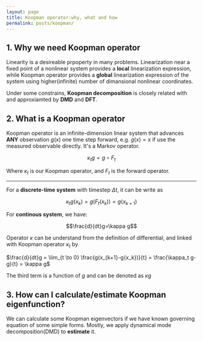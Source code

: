 ```yaml
---
layout: page
title: Koopman operator:why, what and how
permalink: posts/koopman/
---
```


## 1. Why we need Koopman operator
Linearity is a desireable prpoperty in many problems. Linearization near a fixed point of a nonlinear system provides a **local** linearization expression, while Koopman operator provides a **global** linearization expression of the system using higher(infinite) number of dimansional nonlinear coordinates.

Under some constrains, **Koopman decomposition** is closely related with and approxiamted by **DMD** and **DFT**.
## 2. What is a Koopman operator
Koopman operator is an infinite-dimension linear system that advances **ANY** observation $g(x)$ one time step forward, e.g. $g(x) = x$ if use the measured observable directly. It's a Markov operator.

$$\kappa_t g = g \circ F_t$$

Where $\kappa_t$ is our Koopman operator, and $F_t$ is the forward operator.

---

For a **discrete-time system** with timestep $\Delta t$, it can be write as

$$\kappa_t g(x_k) = g(F_t(x_k)) = g(x_{k+1})$$

For **continous system**, we have:

$$\frac{d}{dt}g=\kappa g$$

Operator $\kappa$ can be understand from the definition of differential, and linked with Koopman operator $\kappa_t$ by

$\frac{d}{dt}g = \lim_{t \to 0} \frac{g(x_{k+1}-g{x_k})}{t} = \frac{\kappa_t g-g}{t} = \kappa g$

The third term is a function of $g$ and can be denoted as $\kappa g$


## 3. How can I calculate/estimate Koopman eigenfunction?
We can calculate some Koopman eigenvectors if we have known governing equation of some simple forms. Mostly, we apply dynamical mode decomposition(DMD) to **estimate** it.

